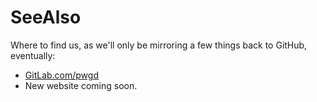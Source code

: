 # SeeAlso

Where to find us, as we'll only be mirroring a few things back to GitHub, eventually:

  * [GitLab.com/pwgd](https://gitlab.com/pwgd)
  * New website coming soon.
